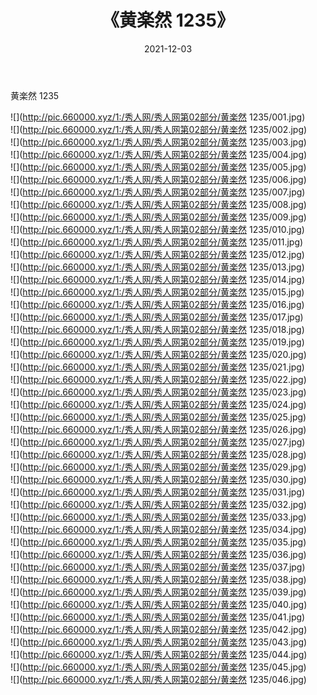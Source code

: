 ﻿---
layout: post
title:  《黄楽然 1235》
date:   2021-12-03
img: http://pic.660000.xyz/1:/秀人网/秀人网第02部分/黄楽然 1235/000.jpg
categories: [美女, 清纯, 唯美]
---

黄楽然 1235

  ![](http://pic.660000.xyz/1:/秀人网/秀人网第02部分/黄楽然 1235/001.jpg) <br> ![](http://pic.660000.xyz/1:/秀人网/秀人网第02部分/黄楽然 1235/002.jpg) <br> ![](http://pic.660000.xyz/1:/秀人网/秀人网第02部分/黄楽然 1235/003.jpg) <br> ![](http://pic.660000.xyz/1:/秀人网/秀人网第02部分/黄楽然 1235/004.jpg) <br> ![](http://pic.660000.xyz/1:/秀人网/秀人网第02部分/黄楽然 1235/005.jpg) <br> ![](http://pic.660000.xyz/1:/秀人网/秀人网第02部分/黄楽然 1235/006.jpg) <br> ![](http://pic.660000.xyz/1:/秀人网/秀人网第02部分/黄楽然 1235/007.jpg) <br> ![](http://pic.660000.xyz/1:/秀人网/秀人网第02部分/黄楽然 1235/008.jpg) <br> ![](http://pic.660000.xyz/1:/秀人网/秀人网第02部分/黄楽然 1235/009.jpg) <br> ![](http://pic.660000.xyz/1:/秀人网/秀人网第02部分/黄楽然 1235/010.jpg) <br> ![](http://pic.660000.xyz/1:/秀人网/秀人网第02部分/黄楽然 1235/011.jpg) <br> ![](http://pic.660000.xyz/1:/秀人网/秀人网第02部分/黄楽然 1235/012.jpg) <br> ![](http://pic.660000.xyz/1:/秀人网/秀人网第02部分/黄楽然 1235/013.jpg) <br> ![](http://pic.660000.xyz/1:/秀人网/秀人网第02部分/黄楽然 1235/014.jpg) <br> ![](http://pic.660000.xyz/1:/秀人网/秀人网第02部分/黄楽然 1235/015.jpg) <br> ![](http://pic.660000.xyz/1:/秀人网/秀人网第02部分/黄楽然 1235/016.jpg) <br> ![](http://pic.660000.xyz/1:/秀人网/秀人网第02部分/黄楽然 1235/017.jpg) <br> ![](http://pic.660000.xyz/1:/秀人网/秀人网第02部分/黄楽然 1235/018.jpg) <br> ![](http://pic.660000.xyz/1:/秀人网/秀人网第02部分/黄楽然 1235/019.jpg) <br> ![](http://pic.660000.xyz/1:/秀人网/秀人网第02部分/黄楽然 1235/020.jpg) <br> ![](http://pic.660000.xyz/1:/秀人网/秀人网第02部分/黄楽然 1235/021.jpg) <br> ![](http://pic.660000.xyz/1:/秀人网/秀人网第02部分/黄楽然 1235/022.jpg) <br> ![](http://pic.660000.xyz/1:/秀人网/秀人网第02部分/黄楽然 1235/023.jpg) <br> ![](http://pic.660000.xyz/1:/秀人网/秀人网第02部分/黄楽然 1235/024.jpg) <br> ![](http://pic.660000.xyz/1:/秀人网/秀人网第02部分/黄楽然 1235/025.jpg) <br> ![](http://pic.660000.xyz/1:/秀人网/秀人网第02部分/黄楽然 1235/026.jpg) <br> ![](http://pic.660000.xyz/1:/秀人网/秀人网第02部分/黄楽然 1235/027.jpg) <br> ![](http://pic.660000.xyz/1:/秀人网/秀人网第02部分/黄楽然 1235/028.jpg) <br> ![](http://pic.660000.xyz/1:/秀人网/秀人网第02部分/黄楽然 1235/029.jpg) <br> ![](http://pic.660000.xyz/1:/秀人网/秀人网第02部分/黄楽然 1235/030.jpg) <br> ![](http://pic.660000.xyz/1:/秀人网/秀人网第02部分/黄楽然 1235/031.jpg) <br> ![](http://pic.660000.xyz/1:/秀人网/秀人网第02部分/黄楽然 1235/032.jpg) <br> ![](http://pic.660000.xyz/1:/秀人网/秀人网第02部分/黄楽然 1235/033.jpg) <br> ![](http://pic.660000.xyz/1:/秀人网/秀人网第02部分/黄楽然 1235/034.jpg) <br> ![](http://pic.660000.xyz/1:/秀人网/秀人网第02部分/黄楽然 1235/035.jpg) <br> ![](http://pic.660000.xyz/1:/秀人网/秀人网第02部分/黄楽然 1235/036.jpg) <br> ![](http://pic.660000.xyz/1:/秀人网/秀人网第02部分/黄楽然 1235/037.jpg) <br> ![](http://pic.660000.xyz/1:/秀人网/秀人网第02部分/黄楽然 1235/038.jpg) <br> ![](http://pic.660000.xyz/1:/秀人网/秀人网第02部分/黄楽然 1235/039.jpg) <br> ![](http://pic.660000.xyz/1:/秀人网/秀人网第02部分/黄楽然 1235/040.jpg) <br> ![](http://pic.660000.xyz/1:/秀人网/秀人网第02部分/黄楽然 1235/041.jpg) <br> ![](http://pic.660000.xyz/1:/秀人网/秀人网第02部分/黄楽然 1235/042.jpg) <br> ![](http://pic.660000.xyz/1:/秀人网/秀人网第02部分/黄楽然 1235/043.jpg) <br> ![](http://pic.660000.xyz/1:/秀人网/秀人网第02部分/黄楽然 1235/044.jpg) <br> ![](http://pic.660000.xyz/1:/秀人网/秀人网第02部分/黄楽然 1235/045.jpg) <br> ![](http://pic.660000.xyz/1:/秀人网/秀人网第02部分/黄楽然 1235/046.jpg) <br>
